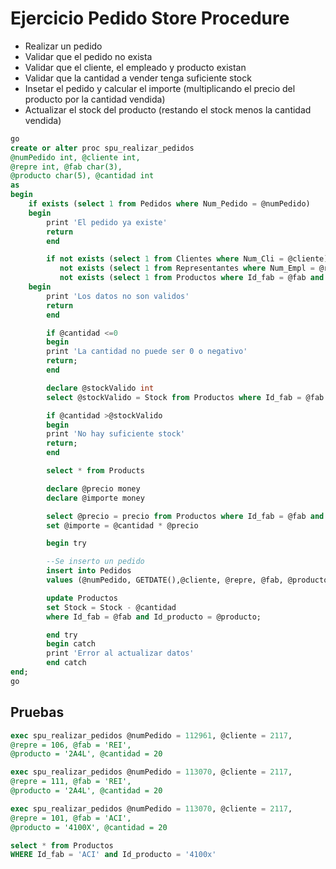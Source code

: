 # Ejercicio Pedido Store Procedure

- Realizar un pedido 
- Validar que el pedido no exista
- Validar que el cliente, el empleado y producto existan
- Validar que la cantidad a vender tenga suficiente stock 
- Insetar el pedido y calcular el importe (multiplicando el precio del producto por la cantidad vendida)
- Actualizar el stock del producto (restando el stock menos la cantidad vendida)

```sql
go
create or alter proc spu_realizar_pedidos
@numPedido int, @cliente int,
@repre int, @fab char(3),
@producto char(5), @cantidad int
as
begin
	if exists (select 1 from Pedidos where Num_Pedido = @numPedido)
	begin
		print 'El pedido ya existe'
		return
		end

		if not exists (select 1 from Clientes where Num_Cli = @cliente) or
		   not exists (select 1 from Representantes where Num_Empl = @repre) or
		   not exists (select 1 from Productos where Id_fab = @fab and Id_producto = @producto) 
	begin
		print 'Los datos no son validos'
		return
		end

		if @cantidad <=0
		begin
		print 'La cantidad no puede ser 0 o negativo'
		return;
		end

		declare @stockValido int
		select @stockValido = Stock from Productos where Id_fab = @fab and Id_producto = @producto

		if @cantidad >@stockValido
		begin
		print 'No hay suficiente stock'
		return;
		end

		select * from Products

		declare @precio money
		declare @importe money

		select @precio = precio from Productos where Id_fab = @fab and Id_producto = @producto
		set @importe = @cantidad * @precio

		begin try 

		--Se inserto un pedido
		insert into Pedidos
		values (@numPedido, GETDATE(),@cliente, @repre, @fab, @producto, @cantidad, (@cantidad))

		update Productos 
		set	Stock = Stock - @cantidad
		where Id_fab = @fab and Id_producto = @producto;

		end try
		begin catch
		print 'Error al actualizar datos'
		end catch
end;
go

```

## Pruebas

```sql
exec spu_realizar_pedidos @numPedido = 112961, @cliente = 2117, 
@repre = 106, @fab = 'REI',	
@producto = '2A4L', @cantidad = 20

exec spu_realizar_pedidos @numPedido = 113070, @cliente = 2117, 
@repre = 111, @fab = 'REI',
@producto = '2A4L', @cantidad = 20

exec spu_realizar_pedidos @numPedido = 113070, @cliente = 2117, 
@repre = 101, @fab = 'ACI',
@producto = '4100X', @cantidad = 20

select * from Productos
WHERE Id_fab = 'ACI' and Id_producto = '4100x'
```
